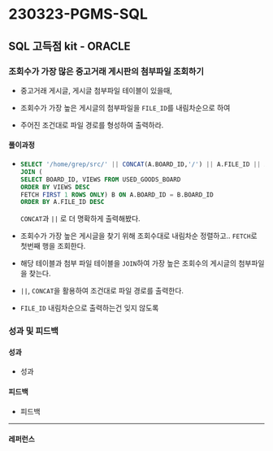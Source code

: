 # 230323-PGMS-SQL

## SQL 고득점 kit - ORACLE

### 조회수가 가장 많은 중고거래 게시판의 첨부파일 조회하기

- 중고거래 게시글, 게시글 첨부파일 테이블이 있을때,

- 조회수가 가장 높은 게시글의 첨부파일을 `FILE_ID`를 내림차순으로 하여 

- 주어진 조건대로 파일 경로를 형성하여 출력하라.

#### 풀이과정

- ```sql
  SELECT '/home/grep/src/' || CONCAT(A.BOARD_ID,'/') || A.FILE_ID || A.FILE_NAME || FILE_EXT AS FILE_PATH FROM USED_GOODS_FILE A
  JOIN (
  SELECT BOARD_ID, VIEWS FROM USED_GOODS_BOARD 
  ORDER BY VIEWS DESC
  FETCH FIRST 1 ROWS ONLY) B ON A.BOARD_ID = B.BOARD_ID
  ORDER BY A.FILE_ID DESC
  ```
  
  `CONCAT`과 `||` 로 더 명확하게 출력해봤다.

- 조회수가 가장 높은 게시글을 찾기 위해 조회수대로 내림차순 정렬하고.. `FETCH`로 첫번째 행을 조회한다.

- 해당 테이블과 첨부 파일 테이블을 `JOIN`하여 가장 높은 조회수의 게시글의 첨부파일을 찾는다.

- `||`, `CONCAT`을 활용하여 조건대로 파일 경로를 출력한다.

- `FILE_ID` 내림차순으로 출력하는건 잊지 않도록

### 성과 및 피드백

#### 성과

- 성과

#### 피드백

- 피드백

---

#### 레퍼런스

> 
